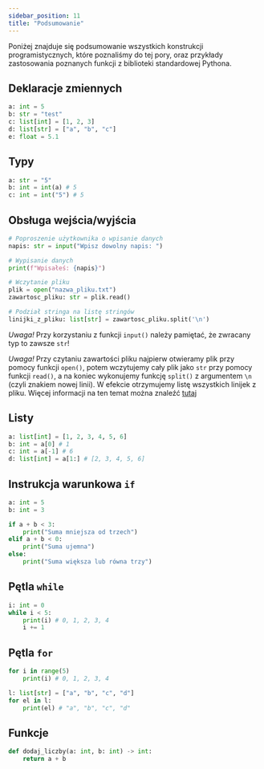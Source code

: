 ```yaml
---
sidebar_position: 11
title: "Podsumowanie"
---
```


Poniżej znajduje się podsumowanie wszystkich konstrukcji programistycznych,
które poznaliśmy do tej pory, oraz przykłady zastosowania poznanych funkcji
z biblioteki standardowej Pythona.

## Deklaracje zmiennych

```python
a: int = 5
b: str = "test"
c: list[int] = [1, 2, 3]
d: list[str] = ["a", "b", "c"]
e: float = 5.1
```

## Typy

```python
a: str = "5"
b: int = int(a) # 5
c: int = int("5") # 5
```

## Obsługa wejścia/wyjścia

```python
# Poproszenie użytkownika o wpisanie danych
napis: str = input("Wpisz dowolny napis: ")

# Wypisanie danych
print(f"Wpisałeś: {napis}")

# Wczytanie pliku
plik = open("nazwa_pliku.txt")
zawartosc_pliku: str = plik.read()

# Podział stringa na listę stringów
linijki_z_pliku: list[str] = zawartosc_pliku.split('\n')
```

_Uwaga!_ Przy korzystaniu z funkcji `input()` należy pamiętać, że zwracany typ
to zawsze `str`!

_Uwaga!_ Przy czytaniu zawartości pliku najpierw otwieramy plik przy pomocy
funkcji `open()`, potem wczytujemy cały plik jako `str` przy pomocy funkcji
`read()`, a na koniec wykonujemy funkcję `split()` z argumentem `\n` (czyli
znakiem nowej linii). W efekcie otrzymujemy listę wszystkich linijek z pliku.
Więcej informacji na ten temat można znaleźć
[tutaj](./4-input-output.md#czytanie-wejścia-z-pliku)

## Listy

```python
a: list[int] = [1, 2, 3, 4, 5, 6]
b: int = a[0] # 1
c: int = a[-1] # 6
d: list[int] = a[1:] # [2, 3, 4, 5, 6]
```

## Instrukcja warunkowa `if`

```python
a: int = 5
b: int = 3

if a + b < 3:
    print("Suma mniejsza od trzech")
elif a + b < 0:
    print("Suma ujemna")
else:
    print("Suma większa lub równa trzy")
```

## Pętla `while`

```python
i: int = 0
while i < 5:
    print(i) # 0, 1, 2, 3, 4
    i += 1
```

## Pętla `for`

```python
for i in range(5)
    print(i) # 0, 1, 2, 3, 4

l: list[str] = ["a", "b", "c", "d"]
for el in l:
    print(el) # "a", "b", "c", "d"
```

## Funkcje

```python
def dodaj_liczby(a: int, b: int) -> int:
    return a + b
```
